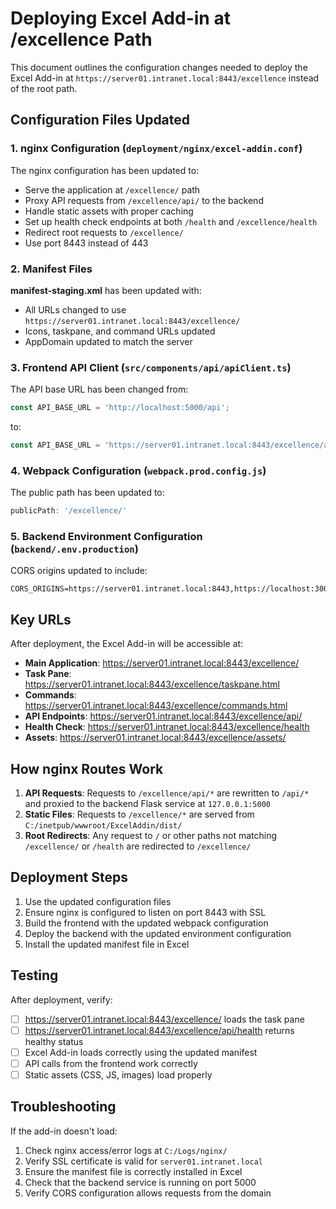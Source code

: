 # Deploying Excel Add-in at /excellence Path

This document outlines the configuration changes needed to deploy the Excel Add-in at `https://server01.intranet.local:8443/excellence` instead of the root path.

## Configuration Files Updated

### 1. nginx Configuration (`deployment/nginx/excel-addin.conf`)

The nginx configuration has been updated to:
- Serve the application at `/excellence/` path
- Proxy API requests from `/excellence/api/` to the backend
- Handle static assets with proper caching
- Set up health check endpoints at both `/health` and `/excellence/health`
- Redirect root requests to `/excellence/`
- Use port 8443 instead of 443

### 2. Manifest Files

**manifest-staging.xml** has been updated with:
- All URLs changed to use `https://server01.intranet.local:8443/excellence/`
- Icons, taskpane, and command URLs updated
- AppDomain updated to match the server

### 3. Frontend API Client (`src/components/api/apiClient.ts`)

The API base URL has been changed from:
```typescript
const API_BASE_URL = 'http://localhost:5000/api';
```
to:
```typescript
const API_BASE_URL = 'https://server01.intranet.local:8443/excellence/api';
```

### 4. Webpack Configuration (`webpack.prod.config.js`)

The public path has been updated to:
```javascript
publicPath: '/excellence/'
```

### 5. Backend Environment Configuration (`backend/.env.production`)

CORS origins updated to include:
```
CORS_ORIGINS=https://server01.intranet.local:8443,https://localhost:3000
```

## Key URLs

After deployment, the Excel Add-in will be accessible at:
- **Main Application**: https://server01.intranet.local:8443/excellence/
- **Task Pane**: https://server01.intranet.local:8443/excellence/taskpane.html
- **Commands**: https://server01.intranet.local:8443/excellence/commands.html
- **API Endpoints**: https://server01.intranet.local:8443/excellence/api/
- **Health Check**: https://server01.intranet.local:8443/excellence/health
- **Assets**: https://server01.intranet.local:8443/excellence/assets/

## How nginx Routes Work

1. **API Requests**: Requests to `/excellence/api/*` are rewritten to `/api/*` and proxied to the backend Flask service at `127.0.0.1:5000`
2. **Static Files**: Requests to `/excellence/*` are served from `C:/inetpub/wwwroot/ExcelAddin/dist/`
3. **Root Redirects**: Any request to `/` or other paths not matching `/excellence/` or `/health` are redirected to `/excellence/`

## Deployment Steps

1. Use the updated configuration files
2. Ensure nginx is configured to listen on port 8443 with SSL
3. Build the frontend with the updated webpack configuration
4. Deploy the backend with the updated environment configuration
5. Install the updated manifest file in Excel

## Testing

After deployment, verify:
- [ ] https://server01.intranet.local:8443/excellence/ loads the task pane
- [ ] https://server01.intranet.local:8443/excellence/api/health returns healthy status
- [ ] Excel Add-in loads correctly using the updated manifest
- [ ] API calls from the frontend work correctly
- [ ] Static assets (CSS, JS, images) load properly

## Troubleshooting

If the add-in doesn't load:
1. Check nginx access/error logs at `C:/Logs/nginx/`
2. Verify SSL certificate is valid for `server01.intranet.local`
3. Ensure the manifest file is correctly installed in Excel
4. Check that the backend service is running on port 5000
5. Verify CORS configuration allows requests from the domain